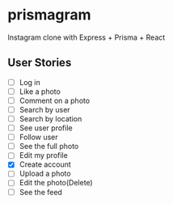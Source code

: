 # prismagram
Instagram clone with Express + Prisma + React

## User Stories

- [ ] Log in
- [ ] Like a photo
- [ ] Comment on a photo
- [ ] Search by user
- [ ] Search by location
- [ ] See user profile
- [ ] Follow user
- [ ] See the full photo
- [ ] Edit my profile
- [x] Create account
- [ ] Upload a photo
- [ ] Edit the photo(Delete)
- [ ] See the feed